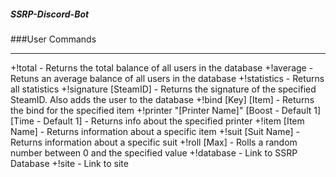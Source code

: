 ##### SSRP-Discord-Bot

###User Commands
****
  +!total - Returns the total balance of all users in the database
  +!average - Retuns an average balance of all users in the database
  +!statistics - Returns all statistics
  +!signature [SteamID] - Returns the signature of the specified SteamID. Also adds the user to the database
  +!bind [Key] [Item] - Returns the bind for the specified item
  +!printer "[Printer Name]" [Boost - Default 1] [Time - Default 1] - Returns info about the specified printer
  +!item [Item Name] - Returns information about a specific item
  +!suit [Suit Name] - Returns information about a specific suit
  +!roll [Max] - Rolls a random number between 0 and the specified value
  +!database - Link to SSRP Database
  +!site - Link to site
